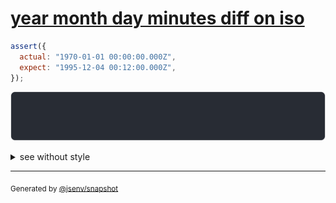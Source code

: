# [year month day minutes diff on iso](../../date.test.js#L8)

```js
assert({
  actual: "1970-01-01 00:00:00.000Z",
  expect: "1995-12-04 00:12:00.000Z",
});
```

![img](throw.svg)

<details>
  <summary>see without style</summary>

```console
AssertionError: actual and expect are different

actual: "1970-01-01 00:00:00Z"
expect: "1995-12-04 00:12:00Z"
```

</details>

---
<sub>
  Generated by <a href="https://github.com/jsenv/core/tree/main/packages/independent/snapshot">@jsenv/snapshot</a>
</sub>